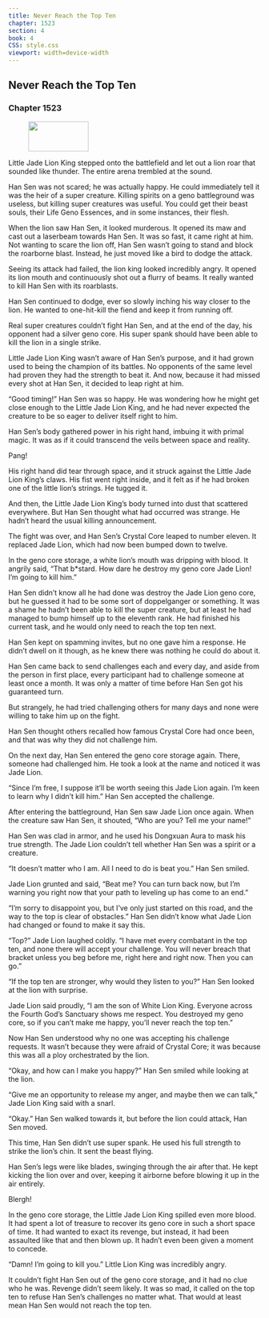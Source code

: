 ```yaml
---
title: Never Reach the Top Ten
chapter: 1523
section: 4
book: 4
CSS: style.css
viewport: width=device-width
---
```


## Never Reach the Top Ten

### Chapter 1523

<figure>
	<img src="../Images/gem.gif" alt="" id="gem" width="120" height="60" />
</figure>

Little Jade Lion King stepped onto the battlefield and let out a lion roar that sounded like thunder. The entire arena trembled at the sound.

Han Sen was not scared; he was actually happy. He could immediately tell it was the heir of a super creature. Killing spirits on a geno battleground was useless, but killing super creatures was useful. You could get their beast souls, their Life Geno Essences, and in some instances, their flesh.

When the lion saw Han Sen, it looked murderous. It opened its maw and cast out a laserbeam towards Han Sen. It was so fast, it came right at him. Not wanting to scare the lion off, Han Sen wasn’t going to stand and block the roarborne blast. Instead, he just moved like a bird to dodge the attack.

Seeing its attack had failed, the lion king looked incredibly angry. It opened its lion mouth and continuously shot out a flurry of beams. It really wanted to kill Han Sen with its roarblasts.

Han Sen continued to dodge, ever so slowly inching his way closer to the lion. He wanted to one-hit-kill the fiend and keep it from running off.

Real super creatures couldn’t fight Han Sen, and at the end of the day, his opponent had a silver geno core. His super spank should have been able to kill the lion in a single strike.

Little Jade Lion King wasn’t aware of Han Sen’s purpose, and it had grown used to being the champion of its battles. No opponents of the same level had proven they had the strength to beat it. And now, because it had missed every shot at Han Sen, it decided to leap right at him.

“Good timing!” Han Sen was so happy. He was wondering how he might get close enough to the Little Jade Lion King, and he had never expected the creature to be so eager to deliver itself right to him.

Han Sen’s body gathered power in his right hand, imbuing it with primal magic. It was as if it could transcend the veils between space and reality.

Pang!

His right hand did tear through space, and it struck against the Little Jade Lion King’s claws. His fist went right inside, and it felt as if he had broken one of the little lion’s strings. He tugged it.

And then, the Little Jade Lion King’s body turned into dust that scattered everywhere. But Han Sen thought what had occurred was strange. He hadn’t heard the usual killing announcement.

The fight was over, and Han Sen’s Crystal Core leaped to number eleven. It replaced Jade Lion, which had now been bumped down to twelve.

In the geno core storage, a white lion’s mouth was dripping with blood. It angrily said, “That b*stard. How dare he destroy my geno core Jade Lion! I’m going to kill him.”

Han Sen didn’t know all he had done was destroy the Jade Lion geno core, but he guessed it had to be some sort of doppelganger or something. It was a shame he hadn’t been able to kill the super creature, but at least he had managed to bump himself up to the eleventh rank. He had finished his current task, and he would only need to reach the top ten next.

Han Sen kept on spamming invites, but no one gave him a response. He didn’t dwell on it though, as he knew there was nothing he could do about it.

Han Sen came back to send challenges each and every day, and aside from the person in first place, every participant had to challenge someone at least once a month. It was only a matter of time before Han Sen got his guaranteed turn.

But strangely, he had tried challenging others for many days and none were willing to take him up on the fight.

Han Sen thought others recalled how famous Crystal Core had once been, and that was why they did not challenge him.

On the next day, Han Sen entered the geno core storage again. There, someone had challenged him. He took a look at the name and noticed it was Jade Lion.

“Since I’m free, I suppose it’ll be worth seeing this Jade Lion again. I’m keen to learn why I didn’t kill him.” Han Sen accepted the challenge.

After entering the battleground, Han Sen saw Jade Lion once again. When the creature saw Han Sen, it shouted, “Who are you? Tell me your name!”

Han Sen was clad in armor, and he used his Dongxuan Aura to mask his true strength. The Jade Lion couldn’t tell whether Han Sen was a spirit or a creature.

“It doesn’t matter who I am. All I need to do is beat you.” Han Sen smiled.

Jade Lion grunted and said, “Beat me? You can turn back now, but I’m warning you right now that your path to leveling up has come to an end.”

“I’m sorry to disappoint you, but I’ve only just started on this road, and the way to the top is clear of obstacles.” Han Sen didn’t know what Jade Lion had changed or found to make it say this.

“Top?” Jade Lion laughed coldly. “I have met every combatant in the top ten, and none there will accept your challenge. You will never breach that bracket unless you beg before me, right here and right now. Then you can go.”

“If the top ten are stronger, why would they listen to you?” Han Sen looked at the lion with surprise.

Jade Lion said proudly, “I am the son of White Lion King. Everyone across the Fourth God’s Sanctuary shows me respect. You destroyed my geno core, so if you can’t make me happy, you’ll never reach the top ten.”

Now Han Sen understood why no one was accepting his challenge requests. It wasn’t because they were afraid of Crystal Core; it was because this was all a ploy orchestrated by the lion.

“Okay, and how can I make you happy?” Han Sen smiled while looking at the lion.

“Give me an opportunity to release my anger, and maybe then we can talk,” Jade Lion King said with a snarl.

“Okay.” Han Sen walked towards it, but before the lion could attack, Han Sen moved.

This time, Han Sen didn’t use super spank. He used his full strength to strike the lion’s chin. It sent the beast flying.

Han Sen’s legs were like blades, swinging through the air after that. He kept kicking the lion over and over, keeping it airborne before blowing it up in the air entirely.

Blergh!

In the geno core storage, the Little Jade Lion King spilled even more blood. It had spent a lot of treasure to recover its geno core in such a short space of time. It had wanted to exact its revenge, but instead, it had been assaulted like that and then blown up. It hadn’t even been given a moment to concede.

“Damn! I’m going to kill you.” Little Lion King was incredibly angry.

It couldn’t fight Han Sen out of the geno core storage, and it had no clue who he was. Revenge didn’t seem likely. It was so mad, it called on the top ten to refuse Han Sen’s challenges no matter what. That would at least mean Han Sen would not reach the top ten.